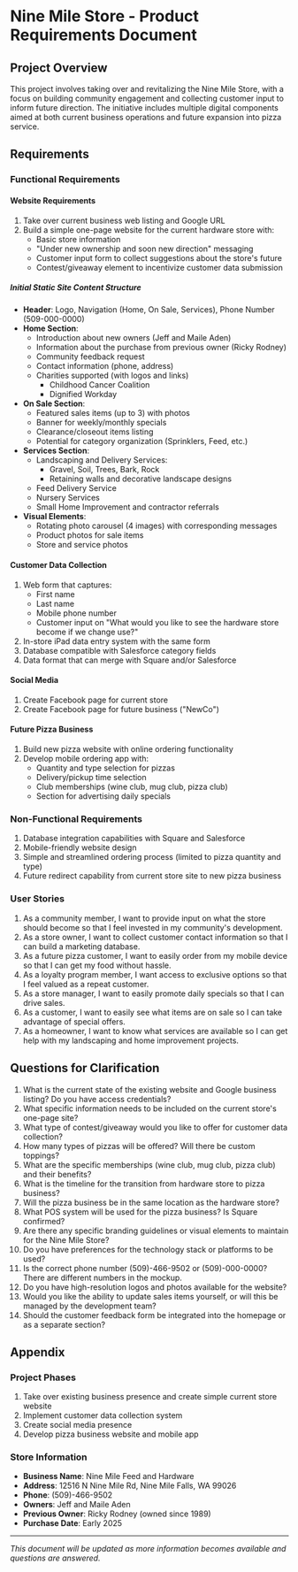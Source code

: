 # Nine Mile Store - Product Requirements Document

## Project Overview
This project involves taking over and revitalizing the Nine Mile Store, with a focus on building community engagement and collecting customer input to inform future direction. The initiative includes multiple digital components aimed at both current business operations and future expansion into pizza service.

## Requirements

### Functional Requirements

#### Website Requirements
1. Take over current business web listing and Google URL
2. Build a simple one-page website for the current hardware store with:
   - Basic store information
   - "Under new ownership and soon new direction" messaging
   - Customer input form to collect suggestions about the store's future
   - Contest/giveaway element to incentivize customer data submission

##### Initial Static Site Content Structure
- **Header**: Logo, Navigation (Home, On Sale, Services), Phone Number (509-000-0000)
- **Home Section**:
  - Introduction about new owners (Jeff and Maile Aden)
  - Information about the purchase from previous owner (Ricky Rodney)
  - Community feedback request
  - Contact information (phone, address)
  - Charities supported (with logos and links)
    - Childhood Cancer Coalition
    - Dignified Workday
- **On Sale Section**:
  - Featured sales items (up to 3) with photos
  - Banner for weekly/monthly specials
  - Clearance/closeout items listing
  - Potential for category organization (Sprinklers, Feed, etc.)
- **Services Section**:
  - Landscaping and Delivery Services:
    - Gravel, Soil, Trees, Bark, Rock
    - Retaining walls and decorative landscape designs
  - Feed Delivery Service
  - Nursery Services
  - Small Home Improvement and contractor referrals
- **Visual Elements**:
  - Rotating photo carousel (4 images) with corresponding messages
  - Product photos for sale items
  - Store and service photos

#### Customer Data Collection
1. Web form that captures:
   - First name
   - Last name
   - Mobile phone number
   - Customer input on "What would you like to see the hardware store become if we change use?"
2. In-store iPad data entry system with the same form
3. Database compatible with Salesforce category fields
4. Data format that can merge with Square and/or Salesforce

#### Social Media
1. Create Facebook page for current store
2. Create Facebook page for future business ("NewCo")

#### Future Pizza Business
1. Build new pizza website with online ordering functionality
2. Develop mobile ordering app with:
   - Quantity and type selection for pizzas
   - Delivery/pickup time selection
   - Club memberships (wine club, mug club, pizza club)
   - Section for advertising daily specials

### Non-Functional Requirements
1. Database integration capabilities with Square and Salesforce
2. Mobile-friendly website design
3. Simple and streamlined ordering process (limited to pizza quantity and type)
4. Future redirect capability from current store site to new pizza business

### User Stories
1. As a community member, I want to provide input on what the store should become so that I feel invested in my community's development.
2. As a store owner, I want to collect customer contact information so that I can build a marketing database.
3. As a future pizza customer, I want to easily order from my mobile device so that I can get my food without hassle.
4. As a loyalty program member, I want access to exclusive options so that I feel valued as a repeat customer.
5. As a store manager, I want to easily promote daily specials so that I can drive sales.
6. As a customer, I want to easily see what items are on sale so I can take advantage of special offers.
7. As a homeowner, I want to know what services are available so I can get help with my landscaping and home improvement projects.

## Questions for Clarification
1. What is the current state of the existing website and Google business listing? Do you have access credentials?
2. What specific information needs to be included on the current store's one-page site?
3. What type of contest/giveaway would you like to offer for customer data collection?
4. How many types of pizzas will be offered? Will there be custom toppings?
5. What are the specific memberships (wine club, mug club, pizza club) and their benefits?
6. What is the timeline for the transition from hardware store to pizza business?
7. Will the pizza business be in the same location as the hardware store?
8. What POS system will be used for the pizza business? Is Square confirmed?
9. Are there any specific branding guidelines or visual elements to maintain for the Nine Mile Store?
10. Do you have preferences for the technology stack or platforms to be used?
11. Is the correct phone number (509)-466-9502 or (509)-000-0000? There are different numbers in the mockup.
12. Do you have high-resolution logos and photos available for the website?
13. Would you like the ability to update sales items yourself, or will this be managed by the development team?
14. Should the customer feedback form be integrated into the homepage or as a separate section?

## Appendix
### Project Phases
1. Take over existing business presence and create simple current store website
2. Implement customer data collection system
3. Create social media presence
4. Develop pizza business website and mobile app

### Store Information
- **Business Name**: Nine Mile Feed and Hardware
- **Address**: 12516 N Nine Mile Rd, Nine Mile Falls, WA 99026
- **Phone**: (509)-466-9502
- **Owners**: Jeff and Maile Aden
- **Previous Owner**: Ricky Rodney (owned since 1989)
- **Purchase Date**: Early 2025

---
*This document will be updated as more information becomes available and questions are answered.* 
